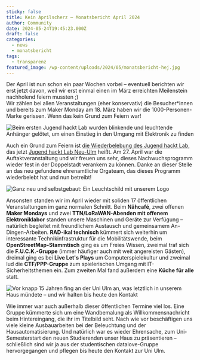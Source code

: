 ```yaml
---
sticky: false
title: Kein Aprilscherz – Monatsbericht April 2024
author: Community
date: 2024-05-24T19:45:23.000Z
draft: false
categories:
  - news
  - monatsbericht
tags:
  - transparenz
featured_image: /wp-content/uploads/2024/05/monatsbericht-hej.jpg
---
```


Der April ist nun schon ein paar Wochen vorbei – eventuell berichten wir erst jetzt davon, weil wir erst einmal einen im März erreichten Meilenstein nachholend feiern mussten ;)  
Wir zählen bei allen Veranstaltungen (eher konservativ) die Besucher\*innen und bereits zum Maker Monday am 18. März haben wir die 1000-Personen-Marke gerissen. Wenn das kein Grund zum Feiern war!

![Beim ersten Jugend hackt Lab wurden blinkende und leuchtende Anhänger gelötet, um einen Einstieg in den Umgang mit Elektronik zu finden](/wp-content/uploads/2024/05/monatsbericht-jhlab.jpg)

Auch ein Grund zum Feiern ist [die Wiederbelebung des Jugend hackt Lab,](/das-jugend-hackt-lab-startet-wieder-nun-in-neu-ulm/) das jetzt [Jugend hackt Lab Neu-Ulm](https://jugendhackt.org/lab/neu-ulm/) heißt. 
Am 27. April war die Auftaktveranstaltung und wir freuen uns sehr, dieses Nachwuchsprogramm wieder fest in der Doppelstadt verankern zu können.
Danke an dieser Stelle an das neu gefundene ehrenamtliche Orgateam, das dieses Programm wiederbelebt hat und nun betreibt!

![Ganz neu und selbstgebaut: Ein Leuchtschild mit unserem Logo](/wp-content/uploads/2024/05/monatsbericht-schild.jpg)

Ansonsten standen wir im April wieder mit soliden 17 öffentlichen Veranstaltungen im ganz normalen Schnitt. 
Beim **Nähcafé**, zwei offenen **Maker Mondays** und zwei **TTN/LoRaWAN-Abenden mit offenem Elektroniklabor** standen unsere Maschinen und Geräte zur Verfügung – natürlich begleitet mit freundlichem Austausch und gemeinsamem An-Dingen-Arbeiten. 
**RAD-ikal technisch** kümmert sich weiterhin um interessante Technikinfrastruktur für die Mobilitätswende, beim **OpenStreetMap-Stammtisch** ging es um Freies Wissen, zweimal traf sich die **F.U.C.K.-Gruppe** (immer häufiger auch mit weit angereisten Gästen), dreimal ging es bei **Live Let's Plays** um Computerspielekultur und zweimal lud die **CTF/PPP-Gruppe** zum spielerischen Umgang mit IT-Sicherheitsthemen ein. 
Zum zweiten Mal fand außerdem eine **Küche für alle** statt.

![Vor knapp 15 Jahren fing an der Uni Ulm an, was letztlich in unserem Haus mündete – und wir halten bis heute den Kontakt](/wp-content/uploads/2024/05/monatsbericht-uniforum.jpg)

Wie immer war auch außerhalb dieser öffentlichen Termine viel los. 
Eine Gruppe kümmerte sich um eine Wandbemalung als Willkommensnachricht beim Hintereingang, die ihr im Titelbild seht. 
Nach wie vor beschäftigen uns viele kleine Ausbauarbeiten bei der Beleuchtung und der Hausautomatisierung. 
Und natürlich war es wieder Ehrensache, zum Uni-Semesterstart den neuen Studierenden unser Haus zu präsentieren – schließlich sind wir ja aus der studentischen datalove-Gruppe hervorgegangen und pflegen bis heute den Kontakt zur Uni Ulm.
